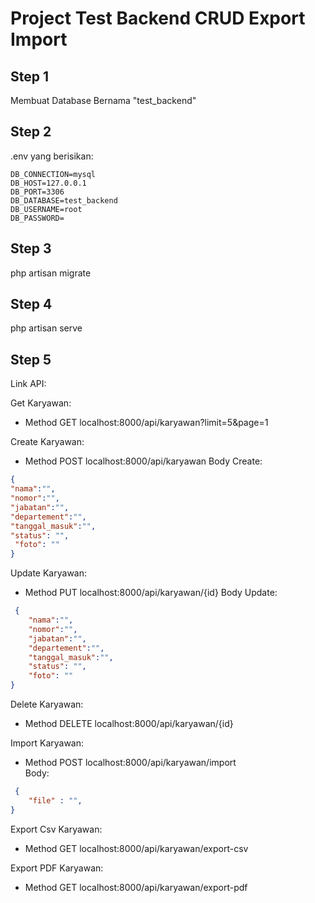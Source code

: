 # Project Test Backend CRUD Export Import

## Step 1
Membuat Database Bernama "test_backend"

## Step 2
.env yang berisikan:
```env
DB_CONNECTION=mysql
DB_HOST=127.0.0.1
DB_PORT=3306
DB_DATABASE=test_backend
DB_USERNAME=root
DB_PASSWORD=
```

## Step 3
php artisan migrate

## Step 4
php artisan serve

## Step 5
Link API:

Get Karyawan: <br>
* Method GET localhost:8000/api/karyawan?limit=5&page=1 


Create Karyawan: <br>
* Method POST localhost:8000/api/karyawan
Body Create: 
```json
{
"nama":"",
"nomor":"",
"jabatan":"",
"departement":"",
"tanggal_masuk":"",
"status": "",
 "foto": ""
}
```


Update Karyawan: <br>
* Method PUT localhost:8000/api/karyawan/{id}
Body Update:
```json
 {
    "nama":"",
	"nomor":"",
	"jabatan":"",
	"departement":"",
	"tanggal_masuk":"",
    "status": "",
    "foto": ""
}
```


Delete Karyawan: <br>
* Method DELETE localhost:8000/api/karyawan/{id}


Import Karyawan: 
* Method POST localhost:8000/api/karyawan/import <br>
Body:
```json
 {
    "file" : "",
}
```


Export Csv Karyawan: 
* Method GET localhost:8000/api/karyawan/export-csv

Export PDF Karyawan: 
* Method GET localhost:8000/api/karyawan/export-pdf
